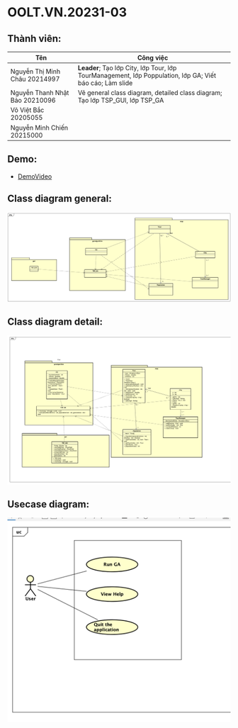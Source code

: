 # OOLT.VN.20231-03

## Thành viên:

| Tên                            | Công việc                                                                                                |
| ------------------------------ | -------------------------------------------------------------------------------------------------------- |
| Nguyễn Thị Minh Châu 20214997  | **Leader**; Tạo lớp City, lớp Tour, lớp TourManagement, lớp Poppulation, lớp GA; Viết báo cáo; Làm slide |
| Nguyễn Thanh Nhật Bảo 20210096 | Vẽ general class diagram, detailed class diagram; Tạo lớp TSP_GUI, lớp TSP_GA                            |
| Võ Việt Bắc 20205055           |                                                             |
| Nguyễn Minh Chiến 20215000     |                                                                                                          |

## Demo:

- [DemoVideo](https://drive.google.com/file/d/1PJ7OV42aqrlJNOiboWZhE5AdJ8_X2NgN/view?usp=drive_link][DemoVideo)
## Class diagram general:

![Alt text](GA_SOLVE_TSP/design/general_class_diagram.png)

## Class diagram detail:

![Alt text](GA_SOLVE_TSP/design/detail_class_diagram.png)

## Usecase diagram:

![Alt text](GA_SOLVE_TSP/design/usecase-diagram.png)


